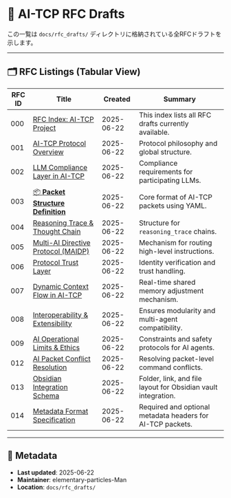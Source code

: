 # 📑 AI-TCP RFC Drafts

この一覧は `docs/rfc_drafts/` ディレクトリに格納されている全RFCドラフトを示します。

---

## 🗂️ RFC Listings (Tabular View)

| RFC ID | Title                                                       | Created       | Summary                                                                 |
|--------|-------------------------------------------------------------|---------------|-------------------------------------------------------------------------|
| 000    | [RFC Index: AI-TCP Project](000_rfc_index.md)              | 2025-06-22    | This index lists all RFC drafts currently available.                    |
| 001    | [AI-TCP Protocol Overview](001_ai_tcp_overview.md)         | 2025-06-22    | Protocol philosophy and global structure.                               |
| 002    | [LLM Compliance Layer in AI-TCP](002_llm_compliance.md)    | 2025-06-22    | Compliance requirements for participating LLMs.                         |
| 003    | [📦 **Packet Structure Definition**](003_packet_definition.md) | 2025-06-22 | Core format of AI-TCP packets using YAML.                              |
| 004    | [Reasoning Trace & Thought Chain](004_reasoning_trace_structure.md) | 2025-06-22 | Structure for `reasoning_trace` chains.                                |
| 005    | [Multi-AI Directive Protocol (MAIDP)](005_multi_ai_directive.md) | 2025-06-22 | Mechanism for routing high-level instructions.                         |
| 006    | [Protocol Trust Layer](006_trust_layer_protocol.md)        | 2025-06-22    | Identity verification and trust handling.                              |
| 007    | [Dynamic Context Flow in AI-TCP](007_dynamic_context_flow.md) | 2025-06-22 | Real-time shared memory adjustment mechanism.                          |
| 008    | [Interoperability & Extensibility](008_interop_extensibility.md) | 2025-06-22 | Ensures modularity and multi-agent compatibility.                      |
| 009    | [AI Operational Limits & Ethics](009_ai_operational_limits.md) | 2025-06-22 | Constraints and safety protocols for AI agents.                        |
| 012    | [AI Packet Conflict Resolution](012_conflict_resolution.md) | 2025-06-22    | Resolving packet-level command conflicts.                              |
| 013    | [Obsidian Integration Schema](013_obsidian_schema.md)      | 2025-06-22    | Folder, link, and file layout for Obsidian vault integration.          |
| 014    | [Metadata Format Specification](014_metadata_format.md) | 2025-06-22 | Required and optional metadata headers for AI-TCP packets. |

---

## 📘 Metadata

- **Last updated**: 2025-06-22  
- **Maintainer**: elementary-particles-Man  
- **Location**: `docs/rfc_drafts/`
